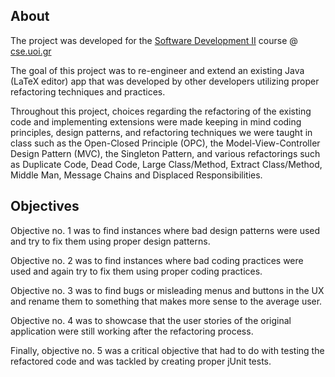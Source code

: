 ## About
The project was developed for the [Software Development II](https://www.cse.uoi.gr/course/software-engineering-ii/?lang=en) course @ [cse.uoi.gr](https://www.cs.uoi.gr/)

The goal of this project was to re-engineer and extend an existing Java (LaTeX editor) app that was developed by other developers utilizing proper refactoring techniques and practices.

Throughout this project, choices regarding the refactoring of the existing code and implementing extensions were made keeping in mind coding principles, design patterns, and refactoring techniques we were taught in class such as the Open-Closed Principle (OPC), the Model-View-Controller Design Pattern (MVC), the Singleton Pattern, and various refactorings such as Duplicate Code, Dead Code, Large Class/Method, Extract Class/Method, Middle Man, Message Chains and Displaced Responsibilities.

## Objectives
Objective no. 1 was to find instances where bad design patterns were used and try to fix them using proper design patterns.

Objective no. 2 was to find instances where bad coding practices were used and again try to fix them using proper coding practices.

Objective no. 3 was to find bugs or misleading menus and buttons in the UX and rename them to something that makes more sense to the average user.

Objective no. 4 was to showcase that the user stories of the original application were still working after the refactoring process.

Finally, objective no. 5 was a critical objective that had to do with testing the refactored code and was tackled by creating proper jUnit tests.
